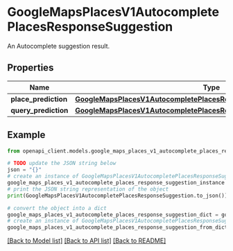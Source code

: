 # GoogleMapsPlacesV1AutocompletePlacesResponseSuggestion

An Autocomplete suggestion result.

## Properties

Name | Type | Description | Notes
------------ | ------------- | ------------- | -------------
**place_prediction** | [**GoogleMapsPlacesV1AutocompletePlacesResponseSuggestionPlacePrediction**](GoogleMapsPlacesV1AutocompletePlacesResponseSuggestionPlacePrediction.md) |  | [optional] 
**query_prediction** | [**GoogleMapsPlacesV1AutocompletePlacesResponseSuggestionQueryPrediction**](GoogleMapsPlacesV1AutocompletePlacesResponseSuggestionQueryPrediction.md) |  | [optional] 

## Example

```python
from openapi_client.models.google_maps_places_v1_autocomplete_places_response_suggestion import GoogleMapsPlacesV1AutocompletePlacesResponseSuggestion

# TODO update the JSON string below
json = "{}"
# create an instance of GoogleMapsPlacesV1AutocompletePlacesResponseSuggestion from a JSON string
google_maps_places_v1_autocomplete_places_response_suggestion_instance = GoogleMapsPlacesV1AutocompletePlacesResponseSuggestion.from_json(json)
# print the JSON string representation of the object
print(GoogleMapsPlacesV1AutocompletePlacesResponseSuggestion.to_json())

# convert the object into a dict
google_maps_places_v1_autocomplete_places_response_suggestion_dict = google_maps_places_v1_autocomplete_places_response_suggestion_instance.to_dict()
# create an instance of GoogleMapsPlacesV1AutocompletePlacesResponseSuggestion from a dict
google_maps_places_v1_autocomplete_places_response_suggestion_from_dict = GoogleMapsPlacesV1AutocompletePlacesResponseSuggestion.from_dict(google_maps_places_v1_autocomplete_places_response_suggestion_dict)
```
[[Back to Model list]](../README.md#documentation-for-models) [[Back to API list]](../README.md#documentation-for-api-endpoints) [[Back to README]](../README.md)


